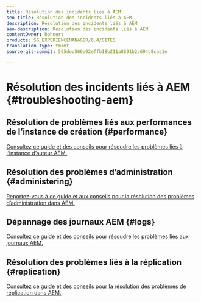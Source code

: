 ```yaml
---
title: Résolution des incidents liés à AEM
seo-title: Résolution des incidents liés à AEM
description: Résolution des incidents liés à AEM
seo-description: Résolution des incidents liés à AEM
contentOwner: bohnert
products: SG_EXPERIENCEMANAGER/6.4/SITES
translation-type: tm+mt
source-git-commit: 565dec566e02effb18b211a8691b2c694d8cae1e

---
```



# Résolution des incidents liés à AEM {#troubleshooting-aem}

## Résolution de problèmes liés aux performances de l’instance de création {#performance}

[Consultez ce guide et des conseils pour résoudre les problèmes liés à l’instance d’auteur AEM.](/help/sites-authoring/troubleshooting.md)

## Résolution des problèmes d’administration {#administering}

[Reportez-vous à ce guide et aux conseils pour la résolution des problèmes d’administration dans AEM.](/help/sites-administering/troubleshoot.md)

## Dépannage des journaux AEM {#logs}

[Consultez ce guide et des conseils pour résoudre les problèmes liés aux journaux AEM.](/help/sites-administering/troubleshooting.md)

## Résolution des problèmes liés à la réplication {#replication}

[Consultez ce guide et des conseils pour la résolution des problèmes de réplication dans AEM.](/help/sites-deploying/troubleshoot-rep.md)
